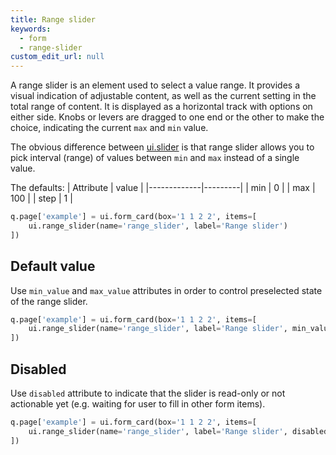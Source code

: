 ```yaml
---
title: Range slider 
keywords:
  - form
  - range-slider
custom_edit_url: null
---
```


A range slider is an element used to select a value range. It provides a visual indication of
adjustable content, as well as the current setting in the total range of content. It is displayed
as a horizontal track with options on either side. Knobs or levers are dragged to one end or the
other to make the choice, indicating the current `max` and `min` value.

The obvious difference between [ui.slider](/docs/api/ui#slider) is that range slider allows you to
pick interval (range) of values between `min` and `max` instead of a single value.

The defaults:
| Attribute   | value   |
|-------------|---------|
| min         | 0       |
| max         | 100     |
| step        | 1       |

```py
q.page['example'] = ui.form_card(box='1 1 2 2', items=[
    ui.range_slider(name='range_slider', label='Range slider')
])
```

## Default value

Use `min_value` and `max_value` attributes in order to control preselected state of the range slider.

```py
q.page['example'] = ui.form_card(box='1 1 2 2', items=[
    ui.range_slider(name='range_slider', label='Range slider', min_value=10, max_value=20)
])
```

## Disabled

Use `disabled` attribute to indicate that the slider is read-only or not actionable yet (e.g.
waiting for user to fill in other form items).

```py
q.page['example'] = ui.form_card(box='1 1 2 2', items=[
    ui.range_slider(name='range_slider', label='Range slider', disabled=True)
])
```
